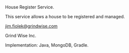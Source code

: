 House Register Service.

This service allows a house to be registered and managed.

jim.fiolek@grindwise.com

Grind Wise Inc.

Implementation: Java, MongoDB, Gradle.

